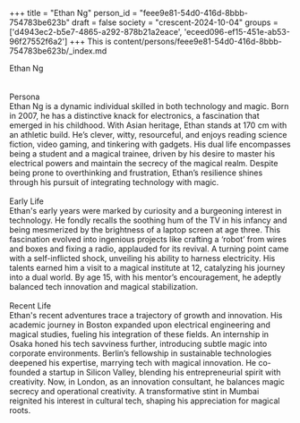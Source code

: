 +++
title = "Ethan Ng"
person_id = "feee9e81-54d0-416d-8bbb-754783be623b"
draft = false
society = "crescent-2024-10-04"
groups = ['d4943ec2-b5e7-4865-a292-878b21a2eace', 'eceed096-ef15-451e-ab53-96f27552f6a2']
+++
This is content/persons/feee9e81-54d0-416d-8bbb-754783be623b/_index.md

<div class="h1_1_right">Ethan Ng</div><br>
<br>
<div class="h2">Persona</div><div class="plain">Ethan Ng is a dynamic individual skilled in both technology and magic. Born in 2007, he has a distinctive knack for electronics, a fascination that emerged in his childhood. With Asian heritage, Ethan stands at 170 cm with an athletic build. He’s clever, witty, resourceful, and enjoys reading science fiction, video gaming, and tinkering with gadgets. His dual life encompasses being a student and a magical trainee, driven by his desire to master his electrical powers and maintain the secrecy of the magical realm. Despite being prone to overthinking and frustration, Ethan’s resilience shines through his pursuit of integrating technology with magic.</div><br>
<div class="h2">Early Life</div><div class="plain">Ethan's early years were marked by curiosity and a burgeoning interest in technology. He fondly recalls the soothing hum of the TV in his infancy and being mesmerized by the brightness of a laptop screen at age three. This fascination evolved into ingenious projects like crafting a ‘robot’ from wires and boxes and fixing a radio, applauded for its revival. A turning point came with a self-inflicted shock, unveiling his ability to harness electricity. His talents earned him a visit to a magical institute at 12, catalyzing his journey into a dual world. By age 15, with his mentor’s encouragement, he adeptly balanced tech innovation and magical stabilization.</div><br>
<div class="h2">Recent Life</div><div class="plain">Ethan's recent adventures trace a trajectory of growth and innovation. His academic journey in Boston expanded upon electrical engineering and magical studies, fueling his integration of these fields. An internship in Osaka honed his tech savviness further, introducing subtle magic into corporate environments. Berlin’s fellowship in sustainable technologies deepened his expertise, marrying tech with magical innovation. He co-founded a startup in Silicon Valley, blending his entrepreneurial spirit with creativity. Now, in London, as an innovation consultant, he balances magic secrecy and operational creativity. A transformative stint in Mumbai reignited his interest in cultural tech, shaping his appreciation for magical roots.</div><br>
